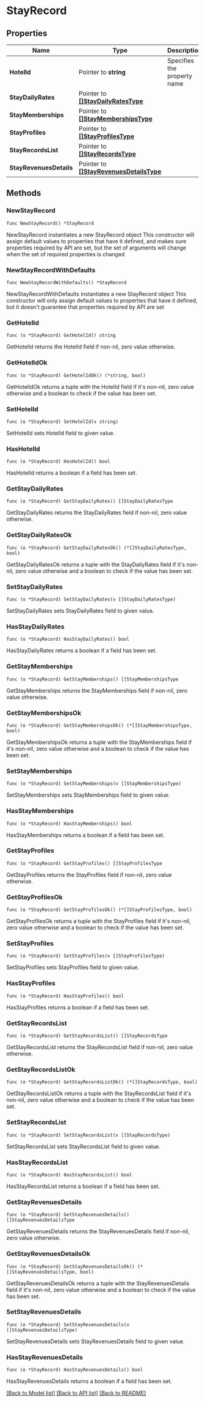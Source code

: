 # StayRecord

## Properties

Name | Type | Description | Notes
------------ | ------------- | ------------- | -------------
**HotelId** | Pointer to **string** | Specifies the property name | [optional] 
**StayDailyRates** | Pointer to [**[]StayDailyRatesType**](StayDailyRatesType.md) |  | [optional] 
**StayMemberships** | Pointer to [**[]StayMembershipsType**](StayMembershipsType.md) |  | [optional] 
**StayProfiles** | Pointer to [**[]StayProfilesType**](StayProfilesType.md) |  | [optional] 
**StayRecordsList** | Pointer to [**[]StayRecordsType**](StayRecordsType.md) |  | [optional] 
**StayRevenuesDetails** | Pointer to [**[]StayRevenuesDetailsType**](StayRevenuesDetailsType.md) |  | [optional] 

## Methods

### NewStayRecord

`func NewStayRecord() *StayRecord`

NewStayRecord instantiates a new StayRecord object
This constructor will assign default values to properties that have it defined,
and makes sure properties required by API are set, but the set of arguments
will change when the set of required properties is changed

### NewStayRecordWithDefaults

`func NewStayRecordWithDefaults() *StayRecord`

NewStayRecordWithDefaults instantiates a new StayRecord object
This constructor will only assign default values to properties that have it defined,
but it doesn't guarantee that properties required by API are set

### GetHotelId

`func (o *StayRecord) GetHotelId() string`

GetHotelId returns the HotelId field if non-nil, zero value otherwise.

### GetHotelIdOk

`func (o *StayRecord) GetHotelIdOk() (*string, bool)`

GetHotelIdOk returns a tuple with the HotelId field if it's non-nil, zero value otherwise
and a boolean to check if the value has been set.

### SetHotelId

`func (o *StayRecord) SetHotelId(v string)`

SetHotelId sets HotelId field to given value.

### HasHotelId

`func (o *StayRecord) HasHotelId() bool`

HasHotelId returns a boolean if a field has been set.

### GetStayDailyRates

`func (o *StayRecord) GetStayDailyRates() []StayDailyRatesType`

GetStayDailyRates returns the StayDailyRates field if non-nil, zero value otherwise.

### GetStayDailyRatesOk

`func (o *StayRecord) GetStayDailyRatesOk() (*[]StayDailyRatesType, bool)`

GetStayDailyRatesOk returns a tuple with the StayDailyRates field if it's non-nil, zero value otherwise
and a boolean to check if the value has been set.

### SetStayDailyRates

`func (o *StayRecord) SetStayDailyRates(v []StayDailyRatesType)`

SetStayDailyRates sets StayDailyRates field to given value.

### HasStayDailyRates

`func (o *StayRecord) HasStayDailyRates() bool`

HasStayDailyRates returns a boolean if a field has been set.

### GetStayMemberships

`func (o *StayRecord) GetStayMemberships() []StayMembershipsType`

GetStayMemberships returns the StayMemberships field if non-nil, zero value otherwise.

### GetStayMembershipsOk

`func (o *StayRecord) GetStayMembershipsOk() (*[]StayMembershipsType, bool)`

GetStayMembershipsOk returns a tuple with the StayMemberships field if it's non-nil, zero value otherwise
and a boolean to check if the value has been set.

### SetStayMemberships

`func (o *StayRecord) SetStayMemberships(v []StayMembershipsType)`

SetStayMemberships sets StayMemberships field to given value.

### HasStayMemberships

`func (o *StayRecord) HasStayMemberships() bool`

HasStayMemberships returns a boolean if a field has been set.

### GetStayProfiles

`func (o *StayRecord) GetStayProfiles() []StayProfilesType`

GetStayProfiles returns the StayProfiles field if non-nil, zero value otherwise.

### GetStayProfilesOk

`func (o *StayRecord) GetStayProfilesOk() (*[]StayProfilesType, bool)`

GetStayProfilesOk returns a tuple with the StayProfiles field if it's non-nil, zero value otherwise
and a boolean to check if the value has been set.

### SetStayProfiles

`func (o *StayRecord) SetStayProfiles(v []StayProfilesType)`

SetStayProfiles sets StayProfiles field to given value.

### HasStayProfiles

`func (o *StayRecord) HasStayProfiles() bool`

HasStayProfiles returns a boolean if a field has been set.

### GetStayRecordsList

`func (o *StayRecord) GetStayRecordsList() []StayRecordsType`

GetStayRecordsList returns the StayRecordsList field if non-nil, zero value otherwise.

### GetStayRecordsListOk

`func (o *StayRecord) GetStayRecordsListOk() (*[]StayRecordsType, bool)`

GetStayRecordsListOk returns a tuple with the StayRecordsList field if it's non-nil, zero value otherwise
and a boolean to check if the value has been set.

### SetStayRecordsList

`func (o *StayRecord) SetStayRecordsList(v []StayRecordsType)`

SetStayRecordsList sets StayRecordsList field to given value.

### HasStayRecordsList

`func (o *StayRecord) HasStayRecordsList() bool`

HasStayRecordsList returns a boolean if a field has been set.

### GetStayRevenuesDetails

`func (o *StayRecord) GetStayRevenuesDetails() []StayRevenuesDetailsType`

GetStayRevenuesDetails returns the StayRevenuesDetails field if non-nil, zero value otherwise.

### GetStayRevenuesDetailsOk

`func (o *StayRecord) GetStayRevenuesDetailsOk() (*[]StayRevenuesDetailsType, bool)`

GetStayRevenuesDetailsOk returns a tuple with the StayRevenuesDetails field if it's non-nil, zero value otherwise
and a boolean to check if the value has been set.

### SetStayRevenuesDetails

`func (o *StayRecord) SetStayRevenuesDetails(v []StayRevenuesDetailsType)`

SetStayRevenuesDetails sets StayRevenuesDetails field to given value.

### HasStayRevenuesDetails

`func (o *StayRecord) HasStayRevenuesDetails() bool`

HasStayRevenuesDetails returns a boolean if a field has been set.


[[Back to Model list]](../README.md#documentation-for-models) [[Back to API list]](../README.md#documentation-for-api-endpoints) [[Back to README]](../README.md)


